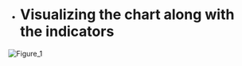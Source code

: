 - # Visualizing the chart along with the indicators
![Figure_1](https://github.com/user-attachments/assets/8e955837-de31-4c1f-ae7b-2dd6858ceb29)
